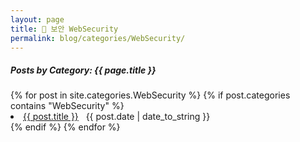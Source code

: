 ```yaml
---
layout: page
title: 🔐 보안 WebSecurity
permalink: blog/categories/WebSecurity/
---
```


<h5>Posts by Category: {{ page.title }}</h5>


<div class="card">
  {% for post in site.categories.WebSecurity %}
    {% if post.categories contains "WebSecurity" %}
      <li class="category-posts">
        <a href="{{ post.url }}">{{ post.title }}</a>
        &nbsp;
        <span>{{ post.date | date_to_string }}</span>
      </li>
    {% endif %}
  {% endfor %}
</div>